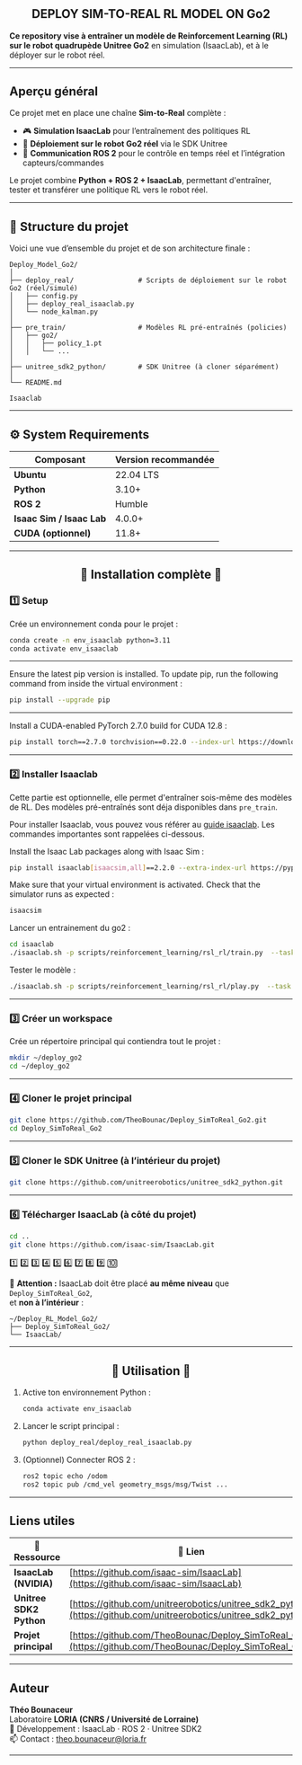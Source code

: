 # <h2 align="center">DEPLOY SIM-TO-REAL RL MODEL ON Go2</h2>


**Ce repository vise à entraîner un modèle de Reinforcement Learning (RL) sur le robot quadrupède Unitree Go2** en simulation (IsaacLab), et à le déployer sur le robot réel.

---
## Aperçu général

Ce projet met en place une chaîne **Sim-to-Real** complète :
- 🎮 **Simulation IsaacLab** pour l’entraînement des politiques RL  
- 🤖 **Déploiement sur le robot Go2 réel** via le SDK Unitree  
- 🔄 **Communication ROS 2** pour le contrôle en temps réel et l’intégration capteurs/commandes  

Le projet combine **Python + ROS 2 + IsaacLab**, permettant d'entraîner, tester et transférer une politique RL vers le robot réel.

---
## 📁 Structure du projet
Voici une vue d’ensemble du projet et de son architecture finale :
```
Deploy_Model_Go2/
│
├── deploy_real/                # Scripts de déploiement sur le robot Go2 (réel/simulé)
│   ├── config.py
│   ├── deploy_real_isaaclab.py
│   └── node_kalman.py
│
├── pre_train/                  # Modèles RL pré-entraînés (policies)
│   ├── go2/
│   │   ├── policy_1.pt
│   │   └── ...
│
├── unitree_sdk2_python/        # SDK Unitree (à cloner séparément)
│
└── README.md                 

Isaaclab
```

---
## ⚙️ System Requirements

|  Composant |  Version recommandée |
|--------------|------------------------|
| **Ubuntu** | 22.04 LTS |
| **Python** | 3.10+ |
| **ROS 2** | Humble |
| **Isaac Sim / Isaac Lab** | 4.0.0+ |
| **CUDA (optionnel)** | 11.8+ |


---
<h2 align="center">🔧 Installation complète 🔧</h2> 

###  1️⃣ Setup
Crée un environnement conda pour le projet :
```bash
conda create -n env_isaaclab python=3.11
conda activate env_isaaclab
```

---
Ensure the latest pip version is installed. To update pip, run the following command from inside the virtual environment :
```bash
pip install --upgrade pip
```

---
Install a CUDA-enabled PyTorch 2.7.0 build for CUDA 12.8 :
```bash
pip install torch==2.7.0 torchvision==0.22.0 --index-url https://download.pytorch.org/whl/cu128
```

---
###  2️⃣ Installer Isaaclab
Cette partie est optionnelle, elle permet d'entraîner sois-même des modèles de RL. Des modèles pré-entraînés sont déja disponibles dans `pre_train`. 

Pour installer Isaaclab, vous pouvez vous référer au [guide isaaclab](https://isaac-sim.github.io/IsaacLab/main/source/setup/installation/pip_installation.html).
Les commandes importantes sont rappelées ci-dessous.

Install the Isaac Lab packages along with Isaac Sim :
```bash
pip install isaaclab[isaacsim,all]==2.2.0 --extra-index-url https://pypi.nvidia.com
```
Make sure that your virtual environment is activated. Check that the simulator runs as expected :
```bash
isaacsim

```
Lancer un entrainement du go2 :
```bash
cd isaaclab
./isaaclab.sh -p scripts/reinforcement_learning/rsl_rl/train.py  --task Isaac-Velocity-Rough-Unitree-Go2-v0  --num_envs 4080  --max_iterations 9999 --headless
```

Tester le modèle :
```bash
./isaaclab.sh -p scripts/reinforcement_learning/rsl_rl/play.py  --task Isaac-Velocity-Rough-Unitree-Go2-v0  --num_envs 4
```

---
###  3️⃣ Créer un workspace
Crée un répertoire principal qui contiendra tout le projet :
```bash
mkdir ~/deploy_go2
cd ~/deploy_go2
```


---
###  4️⃣ Cloner le projet principal
```bash
git clone https://github.com/TheoBounac/Deploy_SimToReal_Go2.git
cd Deploy_SimToReal_Go2
```


---
###  5️⃣ Cloner le SDK Unitree (à l’intérieur du projet)
```bash
git clone https://github.com/unitreerobotics/unitree_sdk2_python.git
```


---
###  6️⃣ Télécharger IsaacLab (à côté du projet)
```bash
cd ..
git clone https://github.com/isaac-sim/IsaacLab.git
```
1️⃣ 2️⃣ 3️⃣ 4️⃣ 5️⃣ 6️⃣ 7️⃣ 8️⃣ 9️⃣ 🔟


🧭 **Attention :**
IsaacLab doit être placé **au même niveau** que `Deploy_SimToReal_Go2`,  
et **non à l’intérieur** :

```
~/Deploy_RL_Model_Go2/
├── Deploy_SimToReal_Go2/
└── IsaacLab/
```

---


<h2 align="center">🚀 Utilisation 🚀</h2> 

1. Active ton environnement Python :
   ```bash
   conda activate env_isaaclab
   ```
2. Lancer le script principal :
   ```bash
   python deploy_real/deploy_real_isaaclab.py
   ```
3. (Optionnel) Connecter ROS 2 :
   ```bash
   ros2 topic echo /odom
   ros2 topic pub /cmd_vel geometry_msgs/msg/Twist ...
   ```

---

##  Liens utiles

| 🔗 Ressource | 📍 Lien |
|--------------|---------|
|  **IsaacLab (NVIDIA)** | [https://github.com/isaac-sim/IsaacLab](https://github.com/isaac-sim/IsaacLab) |
|  **Unitree SDK2 Python** | [https://github.com/unitreerobotics/unitree_sdk2_python](https://github.com/unitreerobotics/unitree_sdk2_python) |
|  **Projet principal** | [https://github.com/TheoBounac/Deploy_SimToReal_Go2](https://github.com/TheoBounac/Deploy_SimToReal_Go2) |


---


##  Auteur

**Théo Bounaceur**  
Laboratoire **LORIA (CNRS / Université de Lorraine)**  
🧬 Développement : IsaacLab · ROS 2 · Unitree SDK2  
📫 Contact : theo.bounaceur@loria.fr

---

